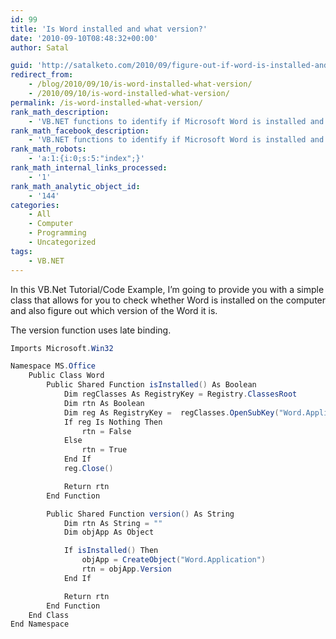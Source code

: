 ```yaml
---
id: 99
title: 'Is Word installed and what version?'
date: '2010-09-10T08:48:32+00:00'
author: Satal

guid: 'http://satalketo.com/2010/09/figure-out-if-word-is-installed-and-what-version-it-is/'
redirect_from:
    - /blog/2010/09/10/is-word-installed-what-version/
    - /2010/09/10/is-word-installed-what-version/
permalink: /is-word-installed-what-version/
rank_math_description:
    - 'VB.NET functions to identify if Microsoft Word is installed and what version of Word it is'
rank_math_facebook_description:
    - 'VB.NET functions to identify if Microsoft Word is installed and what version of Word it is'
rank_math_robots:
    - 'a:1:{i:0;s:5:"index";}'
rank_math_internal_links_processed:
    - '1'
rank_math_analytic_object_id:
    - '144'
categories:
    - All
    - Computer
    - Programming
    - Uncategorized
tags:
    - VB.NET
---
```


In this VB.Net Tutorial/Code Example, I’m going to provide you with a simple class that allows for you to check whether Word is installed on the computer and also figure out which version of the Word it is.

The version function uses late binding.

```csharp
Imports Microsoft.Win32

Namespace MS.Office
    Public Class Word
        Public Shared Function isInstalled() As Boolean
            Dim regClasses As RegistryKey = Registry.ClassesRoot
            Dim rtn As Boolean
            Dim reg As RegistryKey =  regClasses.OpenSubKey("Word.Application")
            If reg Is Nothing Then
                rtn = False
            Else
                rtn = True
            End If
            reg.Close()

            Return rtn
        End Function

        Public Shared Function version() As String
            Dim rtn As String = ""
            Dim objApp As Object

            If isInstalled() Then
                objApp = CreateObject("Word.Application")
                rtn = objApp.Version
            End If

            Return rtn
        End Function
    End Class
End Namespace
```